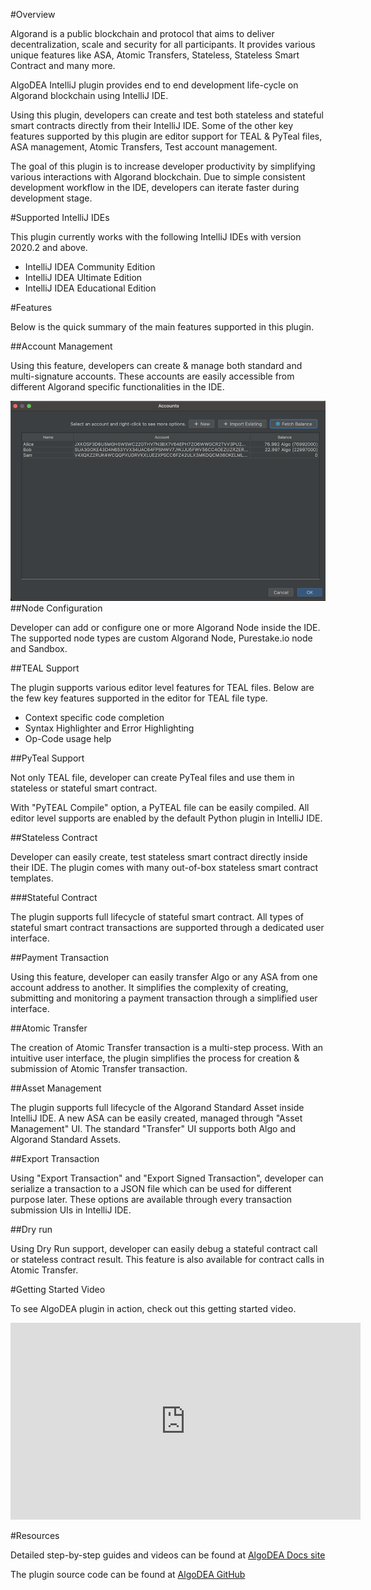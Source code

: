 #Overview

Algorand is a public blockchain and protocol that aims to deliver decentralization, scale and security for all participants. It provides various unique features like ASA, Atomic Transfers, Stateless,
Stateless Smart Contract and many more.

AlgoDEA IntelliJ plugin provides end to end development life-cycle on Algorand blockchain using IntelliJ IDE.

Using this plugin, developers can create and test both stateless and stateful smart contracts directly from their IntelliJ IDE. Some of the other key features supported by this plugin are editor support for TEAL & PyTeal files, ASA management, Atomic Transfers, Test account management.

The goal of this plugin is to increase developer productivity by simplifying various interactions with Algorand blockchain. Due to simple consistent development workflow in the IDE, developers can iterate faster during development stage.

#Supported IntelliJ IDEs

This plugin currently works with the following IntelliJ IDEs with version 2020.2 and above.

- IntelliJ IDEA Community Edition
- IntelliJ IDEA Ultimate Edition
- IntelliJ IDEA Educational Edition

#Features

Below is the quick summary of the main features supported in this plugin.

##Account Management

Using this feature, developers can create & manage both standard and multi-signature accounts. These accounts are easily accessible from different Algorand specific functionalities in the IDE.

![Account Management](images/account-mgmt.png)
##Node Configuration

Developer can add or configure one or more Algorand Node inside the IDE. The supported node types are custom Algorand Node, Purestake.io node and Sandbox.

##TEAL Support 

The plugin supports various editor level features for TEAL files. 
Below are the few key features supported in the editor for TEAL file type.

- Context specific code completion
- Syntax Highlighter and Error Highlighting
- Op-Code usage help

##PyTeal Support

Not only TEAL file, developer can create PyTeal files and use them in stateless or stateful smart contract. 

With "PyTEAL Compile" option, a PyTEAL file can be easily compiled. All editor level supports are enabled by the default Python plugin in IntelliJ IDE.


##Stateless Contract

Developer can easily create, test stateless smart contract directly inside their IDE. The plugin comes with many out-of-box stateless smart contract
templates. 

###Stateful Contract

The plugin supports full lifecycle of stateful smart contract. All types of stateful smart contract transactions are supported through a dedicated user interface. 


##Payment Transaction

Using this feature, developer can easily transfer Algo or any ASA from one account address to another. It simplifies the complexity of creating, submitting and monitoring a payment transaction through a simplified user
interface. 

##Atomic Transfer 

The creation of Atomic Transfer transaction is a multi-step process. With an intuitive user interface, the plugin simplifies the process for creation & submission of Atomic Transfer transaction.

##Asset Management

The plugin supports full lifecycle of the Algorand Standard Asset inside IntelliJ IDE. A new ASA can be easily created, managed through "Asset Management" UI. The standard "Transfer" UI supports both Algo and Algorand Standard Assets.


##Export Transaction

Using "Export Transaction" and "Export Signed Transaction", developer can serialize a transaction to a JSON file which can be used for different purpose later. These options are available through every transaction submission UIs in IntelliJ IDE.

##Dry run

Using Dry Run support, developer can easily debug a stateful contract call or stateless contract result. This feature is also available for contract calls in Atomic Transfer.

#Getting Started Video

To see AlgoDEA plugin in action, check out this getting started video.

<iframe width="560" height="315" src="https://www.youtube.com/watch?v=sah1z0BinW0" frameborder="0" allow="accelerometer; autoplay; encrypted-media; gyroscope; picture-in-picture" allowfullscreen></iframe> 


#Resources

Detailed step-by-step guides and videos can be found at [AlgoDEA Docs site](https://algodea-docs.bloxbean.com/)

The plugin source code can be found at [AlgoDEA GitHub](https://github.com/bloxbean/algodea)


 
 

